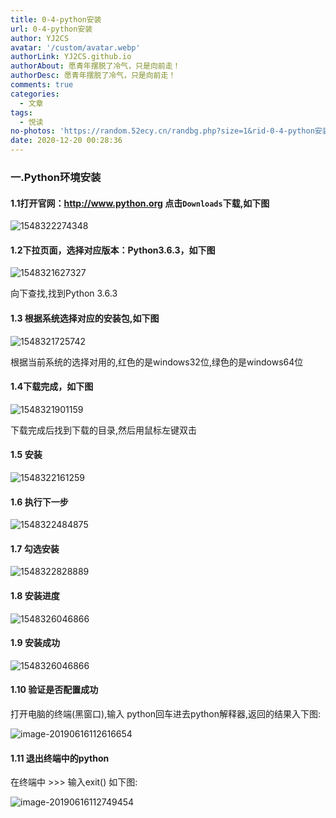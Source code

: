 ```yaml
---
title: 0-4-python安装
url: 0-4-python安装
author: YJ2CS
avatar: '/custom/avatar.webp'
authorLink: YJ2CS.github.io
authorAbout: 愿青年摆脱了冷气，只是向前走！
authorDesc: 愿青年摆脱了冷气，只是向前走！
comments: true
categories:
  - 文章
tags:
  - 悦读
no-photos: 'https://random.52ecy.cn/randbg.php?size=1&rid-0-4-python安装'
date: 2020-12-20 00:28:36
---
```




### 一.Python环境安装

#### 1.1打开官网：http://www.python.org 点击`Downloads`下载,如下图

![1548322274348](1548322274348.png)

#### 1.2下拉页面，选择对应版本：Python3.6.3，如下图

![1548321627327](1548321627327.png)

向下查找,找到Python 3.6.3

#### 1.3  根据系统选择对应的安装包,如下图

![1548321725742](1548321725742.png)

 根据当前系统的选择对用的,红色的是windows32位,绿色的是windows64位

#### 1.4下载完成，如下图

![1548321901159](1548321901159.png)

下载完成后找到下载的目录,然后用鼠标左键双击

#### 1.5 安装

![1548322161259](1548322161259.png)

#### 1.6 执行下一步

![1548322484875](1548322484875.png)

#### 1.7 勾选安装

![1548322828889](1548322828889.png)

#### 1.8 安装进度

![1548326046866](1548322874729.png)

#### 1.9 安装成功

![1548326046866](1548322916218.png)

#### 1.10 验证是否配置成功

打开电脑的终端(黑窗口),输入 python回车进去python解释器,返回的结果入下图:

![image-20190616112616654](image-20190616112616654.png)

#### 1.11 退出终端中的python

在终端中 >>> 输入exit() 如下图:

![image-20190616112749454](image-20190616112749454.png)

